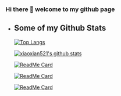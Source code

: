### Hi there 👋 welcome to my github page



- ## Some of my Github Stats

  [![Top Langs](https://github-readme-stats.vercel.app/api/top-langs/?username=sourceTreeTeam&layout=compact&theme=radical)](https://github.com/sourceTreeTeam/github-readme-stats)

  [![xiaoxian521's github stats](https://github-readme-stats.vercel.app/api?username=sourceTreeTeam&theme=radical)](https://github.com/sourceTreeTeam)

  [![ReadMe Card](https://github-readme-stats.vercel.app/api/pin/?username=sourceTreeTeam&repo=vue-node-sqlite3&theme=radical)](https://github.com/sourceTreeTeam/vue-node-sqlite3)
  
  [![ReadMe Card](https://github-readme-stats.vercel.app/api/pin/?username=sourceTreeTeam&repo=private-cli&theme=radical)](https://github.com/sourceTreeTeam/private-cli)
  
  [![ReadMe Card](https://github-readme-stats.vercel.app/api/pin/?username=sourceTreeTeam&repo=CURD-TS&theme=radical)](https://github.com/sourceTreeTeam/CURD-TS)


